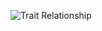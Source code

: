 ![Trait Relationship](https://cloud.githubusercontent.com/assets/8604037/12410942/bae679f8-beb4-11e5-8bc2-9166dfffaff1.png)
